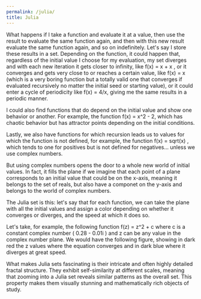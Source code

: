 ```yaml
---
permalink: /julia/
title: Julia
---
```

What happens if I take a function and evaluate it at a value, then use the result to evaluate the same function again, and then with this new result evaluate the same function again, and so on indefinitely. Let's say I store these results in a set. Depending on the function, it could happen that, regardless of the initial value I choose for my evaluation, my set diverges and with each new iteration it gets closer to infinity, like f(x) = x + x , or it converges and gets very close to or reaches a certain value, like f(x) = x  (which is a very boring function but a totally valid one that converges if evaluated recursively no matter the initial seed or starting value), or it could enter a cycle of periodicity like f(x) = 4/x, giving me the same results in a periodic manner.

I could also find functions that do depend on the initial value and show one behavior or another. For example, the function f(x) = x^2 - 2, which has chaotic behavior but has attractor points depending on the initial conditions.

Lastly, we also have functions for which recursion leads us to values for which the function is not defined, for example, the function f(x) = sqrt(x) , which tends to one for positives but is not defined for negatives... unless we use complex numbers.

But using complex numbers opens the door to a whole new world of initial values. In fact, it fills the plane if we imagine that each point of a plane corresponds to an initial value that could be on the x-axis, meaning it belongs to the set of reals, but also have a componet on the y-axis and belongs to the world of complex numbers.

The Julia set is this: let's say that for each function, we can take the plane with all the initial values and assign a color depending on whether it converges or diverges, and the speed at which it does so.

Let's take, for example, the following function  f(z) = z^2 + c  where  c is a constant complex number ( 0.28 - 0.01i ) and z can be any value in the complex number plane.
We would have the following figure, showing in dark red the z values where the equation converges and in dark blue where it diverges at great speed.

       
<div>
<script src="https://cdn.plot.ly/plotly-2.27.0.min.js"></script>
<script src="https://cdn.plot.ly/plotly-latest.min.js"></script>
    <div id="myDiv"></div>
    <script src="{{ '/assets/js/julia2.js' | relative_url }}"></script>
</div>


What makes Julia sets fascinating is their intricate and often highly detailed fractal structure. They exhibit self-similarity at different scales, meaning that zooming into a Julia set reveals similar patterns as the overall set. This property makes them visually stunning and mathematically rich objects of study.